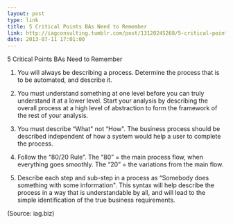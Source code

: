 ```yaml
---
layout: post
type: link
title: 5 Critical Points BAs Need to Remember
link: http://iagconsulting.tumblr.com/post/13120245268/5-critical-points-bas-need-to-remember
date: 2013-07-11 17:01:00
---
```


5 Critical Points BAs Need to Remember

1. You will always be describing a process. Determine the process that is to be automated, and describe it.

2. You must understand something at one level before you can truly understand it at a lower level. Start your analysis by describing the overall process at a high level of abstraction to form the framework of the rest of your analysis.

3. You must describe “What" not “How". The business process should be described independent of how a system would help a user to complete the process.
4. Follow the “80/20 Rule”. The “80” = the main process flow, when everything goes smoothly. The “20” = the variations from the main flow.

5. Describe each step and sub-step in a process as “Somebody does something with some information". This syntax will help describe the process in a way that is understandable by all, and will lead to the simple identification of the true business requirements.

(Source: iag.biz)